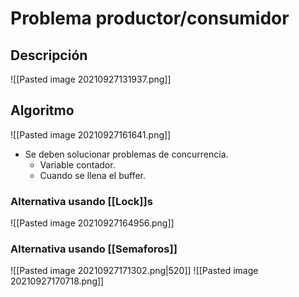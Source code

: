 # Problema productor/consumidor
## Descripción
![[Pasted image 20210927131937.png]]
## Algoritmo
![[Pasted image 20210927161641.png]]
- Se deben solucionar problemas de concurrencia.
	- Variable contador.
	- Cuando se llena el buffer.
### Alternativa usando [[Lock]]s
![[Pasted image 20210927164956.png]]
### Alternativa usando [[Semaforos]]
![[Pasted image 20210927171302.png|520]]
![[Pasted image 20210927170718.png]]
